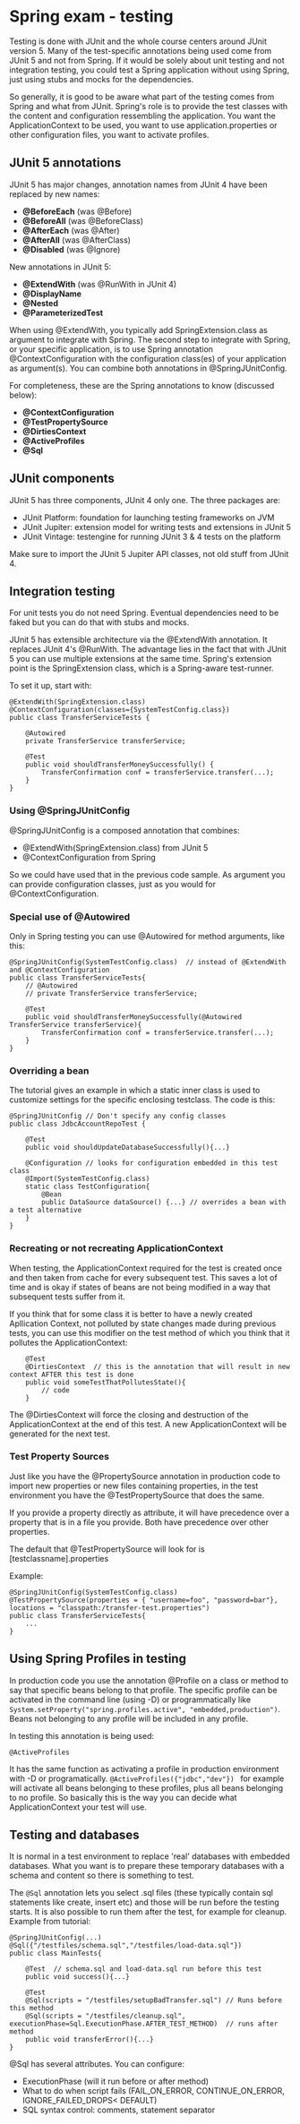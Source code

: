 # Spring exam - testing

Testing is done with JUnit and the whole course centers around JUnit version 5. Many of the test-specific annotations being used come from JUnit 5 and not from Spring. If it would be solely about unit testing and not integration testing, you could test a Spring application without using Spring, just using stubs and mocks for the dependencies.

So generally, it is good to be aware what part of the testing comes from Spring and what from JUnit. Spring's role is to provide the test classes with the content and configuration ressembling the application. You want the ApplicationContext to be used, you want to use application.properties or other configuration files, you want to activate profiles.

## JUnit 5 annotations

JUnit 5 has major changes, annotation names from JUnit 4 have been replaced by new names:

- **@BeforeEach** (was @Before)
- **@BeforeAll** (was @BeforeClass)
- **@AfterEach** (was @After)
- **@AfterAll** (was @AfterClass)
- **@Disabled** (was @Ignore)

New annotations in JUnit 5:

- **@ExtendWith**  (was @RunWith in JUnit 4)
- **@DisplayName**
- **@Nested**
- **@ParameterizedTest**

When using @ExtendWith, you typically add SpringExtension.class as argument to integrate with Spring. The second step to integrate with Spring, or your specific application, is to use Spring annotation @ContextConfiguration with the configuration class(es) of your application as argument(s). You can combine both annotations in @SpringJUnitConfig. 

For completeness, these are the Spring annotations to know (discussed below):

- **@ContextConfiguration**
- **@TestPropertySource**
- **@DirtiesContext**
- **@ActiveProfiles**
- **@Sql**

## JUnit components

JUnit 5 has three components, JUnit 4 only one. The three packages are:

- JUnit Platform: foundation for launching testing frameworks on JVM
- JUnit Jupiter: extension model for writing tests and extensions in JUnit 5
- JUnit Vintage: testengine for running JUnit 3 & 4 tests on the platform

Make sure to import the JUnit 5 Jupiter API classes, not old stuff from JUnit 4.

## Integration testing

For unit tests you do not need Spring. Eventual dependencies need to be faked but you can do that with stubs and mocks.

JUnit 5 has extensible architecture via the @ExtendWith annotation. It replaces JUnit 4's @RunWith. The advantage lies in the fact that with JUnit 5 you can use multiple extensions at the same time. Spring's extension point is the SpringExtension class, which is a Spring-aware test-runner.

To set it up, start with:

```
@ExtendWith(SpringExtension.class)
@ContextConfiguration(classes={SystemTestConfig.class})
public class TransferServiceTests {

	@Autowired
	private TransferService transferService;

	@Test
	public void shouldTransferMoneySuccessfully() {
		TransferConfirmation conf = transferService.transfer(...);
	}
}
```

### Using @SpringJUnitConfig

@SpringJUnitConfig is a composed annotation that combines:

- @ExtendWith(SpringExtension.class) from JUnit 5
- @ContextConfiguration from Spring

So we could have used that in the previous code sample. As argument you can provide configuration classes, just as you would for @ContextConfiguration.

### Special use of @Autowired

Only in Spring testing you can use @Autowired for method arguments, like this:

```
@SpringJUnitConfig(SystemTestConfig.class)  // instead of @ExtendWith and @ContextConfiguration
public class TransferServiceTests{
	// @Autowired
	// private TransferService transferService;

	@Test
	public void shouldTransferMoneySuccessfully(@Autowired TransferService transferService){
		TransferConfirmation conf = transferService.transfer(...);
	}
}
```

### Overriding a bean

The tutorial gives an example in which a static inner class is used to customize settings for the specific enclosing testclass. The code is this:

```
@SpringJUnitConfig // Don't specify any config classes
public class JdbcAccountRepoTest {

	@Test
	public void shouldUpdateDatabaseSuccessfully(){...}

	@Configuration // looks for configuration embedded in this test class
	@Import(SystemTestConfig.class)
	static class TestConfiguration{
		@Bean
		public DataSource dataSource() {...} // overrides a bean with a test alternative
	}
}
```

### Recreating or not recreating ApplicationContext

When testing, the ApplicationContext required for the test is created once and then taken from cache for every subsequent test. This saves a lot of time and is okay if states of beans are not being modified in a way that subsequent tests suffer from it.

If you think that for some class it is better to have a newly created Apllication Context, not polluted by state changes made during previous tests, you can use this modifier on the test method of which you think that it pollutes the ApplicationContext:

```
	@Test
	@DirtiesContext  // this is the annotation that will result in new context AFTER this test is done
	public void someTestThatPollutesState(){
		// code
	}
```

The @DirtiesContext will force the closing and destruction of the ApplicationContext at the end of this test. A new ApplicationContext will be generated for the next test.

### Test Property Sources

Just like you have the @PropertySource annotation in production code to import new properties or new files containing properties, in the test environment you have the @TestPropertySource that does the same. 

If you provide a property directly as attribute, it will have precedence over a property that is in a file you provide. Both have precedence over other properties.

The default that @TestPropertySource will look for is [testclassname].properties

Example:

```
@SpringJUnitConfig(SystemTestConfig.class)
@TestPropertySource(properties = { "username=foo", "password=bar"}, locations = "classpath:/transfer-test.properties")
public class TransferServiceTests{
	...
}
```

## Using Spring Profiles in testing

In production code you use the annotation @Profile on a class or method to say that specific beans belong to that profile. The specific profile can be activated in the command line (using -D) or programmatically like `System.setProperty("spring.profiles.active", "embedded,production")`. Beans not belonging to any profile will be included in any profile.

In testing this annotation is being used:

```
@ActiveProfiles
```
It has the same function as activating a profile in production environment with -D or programatically. `@ActiveProfiles({"jdbc","dev"}) ` for example will activate all beans belonging to these profiles, plus all beans belonging to no profile. So basically this is the way you can decide what ApplicationContext your test will use.

## Testing and databases

It is normal in a test environment to replace 'real' databases with embedded databases. What you want is to prepare these temporary databases with a schema and content so there is something to test.

The `@Sql` annotation lets you select .sql files (these typically contain sql statements like create, insert etc) and those will be run before the testing starts. It is also possible to run them after the test, for example for cleanup. Example from tutorial:

```
@SpringJUnitConfig(...)
@Sql({"/testfiles/schema.sql","/testfiles/load-data.sql"})
public class MainTests{
	
	@Test  // schema.sql and load-data.sql run before this test
	public void success(){...}

	@Test
	@Sql(scripts = "/testfiles/setupBadTransfer.sql") // Runs before this method
	@Sql(scripts = "/testfiles/cleanup.sql", executionPhase=Sql.ExecutionPhase.AFTER_TEST_METHOD)  // runs after method
	public void transferError(){...}
}
```

@Sql has several attributes. You can configure:

- ExecutionPhase (will it run before or after method)
- What to do when script fails (FAIL_ON_ERROR, CONTINUE_ON_ERROR, IGNORE_FAILED_DROPS< DEFAULT)
- SQL syntax control: comments, statement separator









